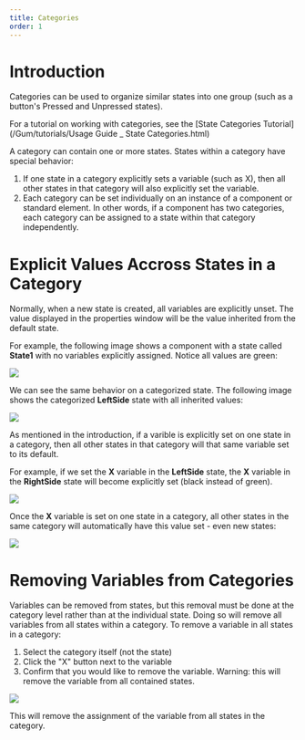 ```yaml
---
title: Categories
order: 1
---
```


# Introduction

Categories can be used to organize similar states into one group (such as a button's Pressed and Unpressed states). 

For a tutorial on working with categories, see the [State Categories Tutorial](/Gum/tutorials/Usage Guide _ State Categories.html)

A category can contain one or more states. States within a category have special behavior:

1. If one state in a category explicitly sets a variable (such as X), then all other states in that category will also explicitly set the variable.
1. Each category can be set individually on an instance of a component or standard element. In other words, if a component has two categories, each category can be assigned to a state within that category independently.

# Explicit Values Accross States in a Category

Normally, when a new state is created, all variables are explicitly unset. The value displayed in the properties window will be the value inherited from the default state.

For example, the following image shows a component with a state called **State1** with no variables explicitly assigned. Notice all values are green:

![](unassignedvalues.png)

We can see the same behavior on a categorized state. The following image shows the categorized **LeftSide** state with all inherited values:

![](unassignedcategorized.png)

As mentioned in the introduction, if a varible is explicitly set on one state in a category, then all other states in that category will that same variable set to its default.

For example, if we set the **X** variable in the **LeftSide** state, the **X** variable in the **RightSide** state will become explicitly set (black instead of green).

![](sharedexplicitset.gif)

Once the **X** variable is set on one state in a category, all other states in the same category will automatically have this value set - even new states:

![](newcategorizedstate.gif)

# Removing Variables from Categories

Variables can be removed from states, but this removal must be done at the category level rather than at the individual state. Doing so will remove all variables from all states within a category. To remove a variable in all states in a category:

1. Select the category itself (not the state)
1. Click the "X" button next to the variable
1. Confirm that you would like to remove the variable. Warning: this will remove the variable from all contained states.

![](removevariablefromcategory.png)

This will remove the assignment of the variable from all states in the category.